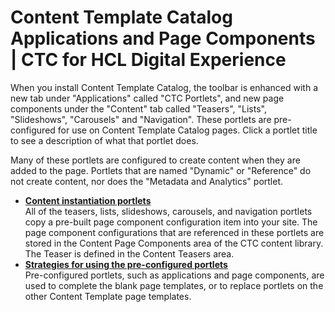 # Content Template Catalog Applications and Page Components \| CTC for HCL Digital Experience

When you install Content Template Catalog, the toolbar is enhanced with a new tab under "Applications" called "CTC Portlets", and new page components under the "Content" tab called "Teasers", "Lists", "Slideshows", "Carousels" and "Navigation". These portlets are pre-configured for use on Content Template Catalog pages. Click a portlet title to see a description of what that portlet does.

Many of these portlets are configured to create content when they are added to the page. Portlets that are named "Dynamic" or "Reference" do not create content, nor does the "Metadata and Analytics" portlet.

-   **[Content instantiation portlets](../ctc/ctc_arch_portpal_instant.md)**  
All of the teasers, lists, slideshows, carousels, and navigation portlets copy a pre-built page component configuration item into your site. The page component configurations that are referenced in these portlets are stored in the Content Page Components area of the CTC content library. The Teaser is defined in the Content Teasers area.
-   **[Strategies for using the pre-configured portlets](../ctc/ctc_arch_portpal_preconfig.md)**  
Pre-configured portlets, such as applications and page components, are used to complete the blank page templates, or to replace portlets on the other Content Template page templates.


